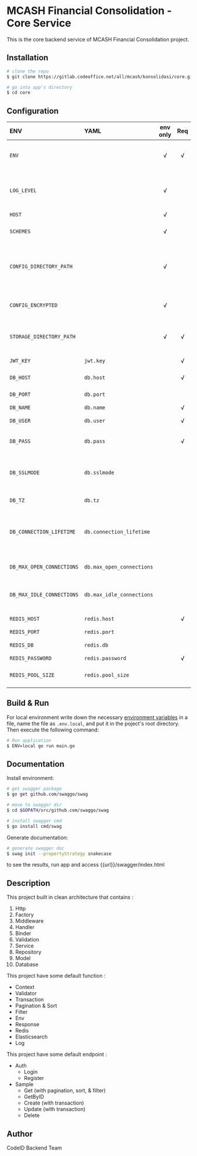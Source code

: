 # MCASH Financial Consolidation - Core Service

This is the core backend service of MCASH Financial Consolidation project.

## Installation

``` bash
# clone the repo
$ git clone https://gitlab.codeoffice.net/all/mcash/konsolidasi/core.git

# go into app's directory
$ cd core
```

## Configuration

| **ENV**                    | **YAML**                  | **env only** | **Req** | **Type** | **Options**                                             | **Default** | **Description**                                                                                               |
| :---                       | :---                      | :---:        | :---:   | :---     | :---                                                    | :---        | :---                                                                                                          |
| `ENV`                      |                           | √            | √       | string   | local, development, staging, production                 |             | Environment flag.                                                                                             |
| `LOG_LEVEL`                |                           | √            |         | string   | disabled, debug, info, warn, warning, err, error, fatal | disabled    | Log level.                                                                                                    |
| `HOST`                     |                           | √            |         | string   |                                                         |             | Service hostname.                                                                                             |
| `SCHEMES`                  |                           | √            |         | csv      | One or both of http and https                           | http        | List of available schemes.                                                                                    |
| `CONFIG_DIRECTORY_PATH`    |                           | √            |         | string   |                                                         |             | A directory path of the rest configuartion files. When `ENV != local`, it becomes a mandatory.                |
| `CONFIG_ENCRYPTED`         |                           | √            |         | boolean  |                                                         | false       | When `true` the config files will be decrypted on preload.                                                    |
| `STORAGE_DIRECTORY_PATH`   |                           | √            | √       | string   |                                                         |             | A directory path to store imported/exported files.                                                            |
| `JWT_KEY`                  | `jwt.key`                 |              | √       | string   |                                                         |             | Backend JWT secret key.                                                                                       |
| `DB_HOST`                  | `db.host`                 |              | √       | string   |                                                         |             | Database server hostname/ip.                                                                                  |
| `DB_PORT`                  | `db.port`                 |              |         | string   |                                                         | 5432        | Database server port.                                                                                         |
| `DB_NAME`                  | `db.name`                 |              | √       | string   |                                                         |             | Database name.                                                                                                |
| `DB_USER`                  | `db.user`                 |              | √       | string   |                                                         |             | Username to access DB server.                                                                                 |
| `DB_PASS`                  | `db.pass`                 |              | √       | string   |                                                         |             | User's password to access DB server.                                                                          |
| `DB_SSLMODE`               | `db.sslmode`              |              |         | string   | disable, allow, prefer, require, verify-ca, verify-full | disable     | Visit [PGSSLMODE](https://www.postgresql.org/docs/15/libpq-connect.html#LIBPQ-CONNECT-SSLMODE) for more info. |
| `DB_TZ`                    | `db.tz`                   |              |         | string   |                                                         | UTC         | Visit [Wiki TZ](https://en.wikipedia.org/wiki/List_of_tz_database_time_zones) for more info.                  |
| `DB_CONNECTION_LIFETIME`   | `db.connection_lifetime`  |              |         | string   | Available suffix: ns, us, ms, s, m, h                   | 0s          | Max amount of time a connection maybe reused. When zero, the connection will never get closed.                |
| `DB_MAX_OPEN_CONNECTIONS`  | `db.max_open_connections` |              |         | integer  |                                                         | 0           | Max amount of open connection to the database.                                                                |
| `DB_MAX_IDLE_CONNECTIONS`  | `db.max_idle_connections` |              |         | integer  |                                                         | 2           | Max amount of idle open connection to the database.                                                           |
| `REDIS_HOST`               | `redis.host`              |              | √       | string   |                                                         |             | Redis server hostname/ip.                                                                                     |
| `REDIS_PORT`               | `redis.port`              |              |         | string   |                                                         | 6379        | Redis server port.                                                                                            |
| `REDIS_DB`                 | `redis.db`                |              |         | integer  |                                                         | 0           | Redis database index number.                                                                                  |
| `REDIS_PASSWORD`           | `redis.password`          |              | √       | string   |                                                         |             | Redis passkey.                                                                                                |
| `REDIS_POOL_SIZE`          | `redis.pool_size`         |              |         | integer  |                                                         | 10          | Max amount of redis open connection.                                                                          |

## Build & Run

For local environment write down the necessary [environment variables](#configuration) in a file, name the file as `.env.local`, and put it in the poject's root directory. Then execute the following command:

``` bash
# Run application
$ ENV=local go run main.go
```

## Documentation

Install environment:

``` bash
# get swagger package 
$ go get github.com/swaggo/swag

# move to swagger dir
$ cd $GOPATH/src/github.com/swaggo/swag

# install swagger cmd 
$ go install cmd/swag
```

Generate documentation:

``` bash
# generate swagger doc
$ swag init --propertyStrategy snakecase
```

to see the results, run app and access {{url}}/swagger/index.html

## Description

This project built in clean architecture that contains :

1. Http
2. Factory
3. Middleware
4. Handler
5. Binder
6. Validation
7. Service
8. Repository
9. Model
10. Database

This project have some default function :

- Context
- Validator
- Transaction
- Pagination & Sort
- Filter
- Env
- Response
- Redis
- Elasticsearch
- Log

This project have some default endpoint :

- Auth
  - Login
  - Register
- Sample
  - Get (with pagination, sort, & filter)
  - GetByID
  - Create (with transaction)
  - Update (with transaction)
  - Delete

## Author

CodeID Backend Team
